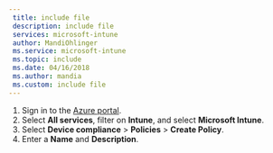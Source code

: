```yaml
---
 title: include file
 description: include file
 services: microsoft-intune
 author: MandiOhlinger
 ms.service: microsoft-intune
 ms.topic: include
 ms.date: 04/16/2018
 ms.author: mandia
 ms.custom: include file
---
```


1. Sign in to the [Azure portal](https://portal.azure.com).
2. Select **All services**, filter on **Intune**, and select **Microsoft Intune**.
3. Select **Device compliance** > **Policies** > **Create Policy**.
4. Enter a **Name** and **Description**.